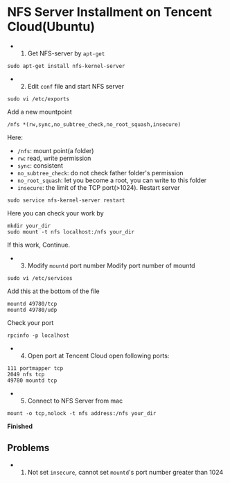 # NFS Server Installment on Tencent Cloud(Ubuntu)
* 1. Get NFS-server by `apt-get`
```
sudo apt-get install nfs-kernel-server
```
* 2. Edit `conf` file and start NFS server
```
sudo vi /etc/exports
```
Add a new mountpoint
```
/nfs *(rw,sync,no_subtree_check,no_root_squash,insecure)
```
Here:
- `/nfs`: mount point(a folder)
- `rw`: read, write permission
- `sync`: consistent
- `no_subtree_check`: do not check father folder's permission
- `no_root_squash`: let you become a root, you can write to this folder
- `insecure`: the limit of the TCP port(>1024).
Restart server
```
sudo service nfs-kernel-server restart
```
Here you can check your work by
```
mkdir your_dir
sudo mount -t nfs localhost:/nfs your_dir
```
If this work, Continue.
* 3. Modify `mountd` port number
Modify port number of mountd
```
sudo vi /etc/services
```
Add this at the bottom of the file
```
mountd 49780/tcp
mountd 49780/udp
```
Check your port
```
rpcinfo -p localhost
```
* 4. Open port at Tencent Cloud
open following ports:
```
111 portmapper tcp
2049 nfs tcp
49780 mountd tcp
```
* 5. Connect to NFS Server from mac
```
mount -o tcp,nolock -t nfs address:/nfs your_dir
```

**Finished**

## Problems
* 1. Not set `insecure`, cannot set `mountd`'s port number greater than 1024
